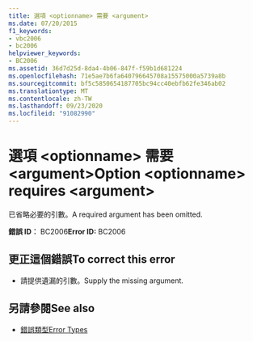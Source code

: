 ```yaml
---
title: 選項 <optionname> 需要 <argument>
ms.date: 07/20/2015
f1_keywords:
- vbc2006
- bc2006
helpviewer_keywords:
- BC2006
ms.assetid: 36d7d25d-8da4-4b06-847f-f59b1d681224
ms.openlocfilehash: 71e5ae7b6fa640796645708a15575000a5739a8b
ms.sourcegitcommit: bf5c5850654187705bc94cc40ebfb62fe346ab02
ms.translationtype: MT
ms.contentlocale: zh-TW
ms.lasthandoff: 09/23/2020
ms.locfileid: "91082990"
---
```

# <a name="option-optionname-requires-argument"></a><span data-ttu-id="0644d-102">選項 \<optionname> 需要 \<argument></span><span class="sxs-lookup"><span data-stu-id="0644d-102">Option \<optionname> requires \<argument></span></span>

<span data-ttu-id="0644d-103">已省略必要的引數。</span><span class="sxs-lookup"><span data-stu-id="0644d-103">A required argument has been omitted.</span></span>  
  
 <span data-ttu-id="0644d-104">**錯誤 ID︰** BC2006</span><span class="sxs-lookup"><span data-stu-id="0644d-104">**Error ID:** BC2006</span></span>  
  
## <a name="to-correct-this-error"></a><span data-ttu-id="0644d-105">更正這個錯誤</span><span class="sxs-lookup"><span data-stu-id="0644d-105">To correct this error</span></span>  
  
- <span data-ttu-id="0644d-106">請提供遺漏的引數。</span><span class="sxs-lookup"><span data-stu-id="0644d-106">Supply the missing argument.</span></span>  
  
## <a name="see-also"></a><span data-ttu-id="0644d-107">另請參閱</span><span class="sxs-lookup"><span data-stu-id="0644d-107">See also</span></span>

- [<span data-ttu-id="0644d-108">錯誤類型</span><span class="sxs-lookup"><span data-stu-id="0644d-108">Error Types</span></span>](../programming-guide/language-features/error-types.md)
